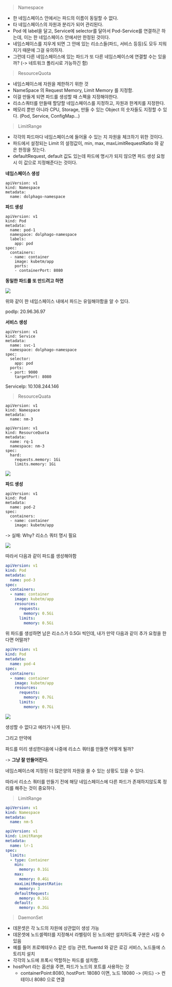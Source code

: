 > Namespace

- 한 네임스페이스 안에서는 파드의 이름이 동일할 수 없다.
- 타 네임스페이스의 자원과 분리가 되어 관리된다.
- Pod 에 label을 달고, Service에 selector를 달아서 Pod-Service를 연결하곤 하는데, 이는 한 네임스페이스 안에서만 한정된 것이다.
- 네임스페이스를 지우게 되면 그 안에 있는 리소스들(파드, 서비스 등등)도 모두 지워지기 때문에 그걸 유의하자.
- 그런데 다른 네임스페이스에 있는 파드가 또 다른 네임스페이스에 연결할 수는 있을까? (-> 네트워크 폴리시로 가능하긴 함)

> ResourceQuota

- 네임스페이스에 자원을 제한하기 위한 것
- NameSpace 의 Request Memory, Limit Memory 를 지정함.
- 이걸 만들게 되면 파드를 생성할 때 스펙을 지정해야한다.
- 리소스쿼터를 만들때 할당할 네임스페이스를 지정하고, 자원과 한계치를 지정한다.
- 메모리 뿐만 아니라 CPU, Storage, 만들 수 있는 Object 의 숫자들도 지정할 수 있다. (Pod, Service, ConfigMap...)

> LimitRange

- 각각의 파드마다 네임스페이스에 들어올 수 있는 지 자원을 체크하기 위한 것이다.
- 파드에서 설정되는 Limit 의 설정값이, min, max, maxLimitRequestRatio 와 같은 한정을 짓는다.
- defaultRequest, default 값도 있는데 파드에 명시가 되지 않으면 파드 생성 요청 시 이 값으로 지정해준다는 것이다.

**네임스페이스 생성**

```
apiVersion: v1
kind: Namespace
metadata:
  name: dolphago-namespace
```

**파드 생성**

```
apiVersion: v1
kind: Pod
metadata:
  name: pod-1
  namespace: dolphago-namespace
  labels:
    app: pod
spec:
  containers:
  - name: container
    image: kubetm/app
    ports:
    - containerPort: 8080
```

**동일한 파드를 또 만드려고 하면**

![](/images/2024-08-06-16-45-23.png)

위와 같이 한 네임스페이스 내에서 파드는 유일해야함을 알 수 있다.

podIp: 20.96.36.97

**서비스 생성**

```
apiVersion: v1
kind: Service
metadata:
  name: svc-1
  namespace: dolphago-namespace
spec:
  selector:
    app: pod
  ports:
  - port: 9000
    targetPort: 8080
```

ServiceIp: 10.108.244.146


> ResourceQuata


```
apiVersion: v1
kind: Namespace
metadata:
  name: nm-3
```

```
apiVersion: v1
kind: ResourceQuota
metadata:
  name: rq-1
  namespace: nm-3
spec:
  hard:
    requests.memory: 1Gi
    limits.memory: 1Gi
```

![](/images/2024-08-06-16-56-06.png)

**파드 생성**

```
apiVersion: v1
kind: Pod
metadata:
  name: pod-2
spec:
  containers:
  - name: container
    image: kubetm/app
```

-> 실패: Why? 리소스 쿼터 명시 필요

![](/images/2024-08-06-16-56-57.png)

따라서 다음과 같이 파드를 생성해야함

```yml
apiVersion: v1
kind: Pod
metadata:
  name: pod-3
spec:
  containers:
  - name: container
    image: kubetm/app
    resources:
      requests:
        memory: 0.5Gi
      limits:
        memory: 0.5Gi
```

위 파드를 생성하면 남은 리소스가 0.5Gi 씩인데, 내가 만약 다음과 같이 추가 요청을 한다면 어떨까?

```yml
apiVersion: v1
kind: Pod
metadata:
  name: pod-4
spec:
  containers:
  - name: container
    image: kubetm/app
    resources:
      requests:
        memory: 0.7Gi
      limits:
        memory: 0.7Gi
```

![](/images/2024-08-06-16-58-13.png)

생성할 수 없다고 에러가 나게 된다.


그리고 만약에

파드를 미리 생성한다음에 나중에 리소스 쿼터를 만들면 어떻게 될까?

-> **그냥 잘 만들어진다.**

네임스페이스에 지정된 더 많은양의 자원을 쓸 수 있는 상황도 있을 수 있다.

따라서 리소스 쿼터를 만들기 전에 해당 네임스페이스에 다른 파드가 존재하지않도록 정리를 해주는 것이 중요하다.


> LimitRange

```yml
apiVersion: v1
kind: Namespace
metadata:
  name: nm-5
```

```yml
apiVersion: v1
kind: LimitRange
metadata:
  name: lr-1
spec:
  limits:
  - type: Container
    min:
      memory: 0.1Gi
    max:
      memory: 0.4Gi
    maxLimitRequestRatio:
      memory: 3
    defaultRequest:
      memory: 0.1Gi
    default:
      memory: 0.2Gi
```

> DaemonSet

- 데몬셋은 각 노드의 자원에 상관없이 생성 가능
- 데몬셋에 노드셀렉터를 지정해서 라벨링이 된 노드에만 설치하도록 구분은 시킬 수 있음
- 예를 들어 프로메테우스 같은 성능 관련, fluentd 와 같은 로깅 서비스, 노드들에 스토리치 설치
- 각각의 노드에 프록시 역할하는 파드를 설치함.
- hostPort 라는 옵션을 주면, 파드가 노드의 포트를 사용하는 것
  - containerPoint:8080, hostPort: 18080 이면, 노드 18080 -> (파드) -> 컨테이너 8080 으로 연결

